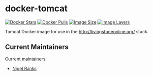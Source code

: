 # docker-tomcat

[![Docker Stars](https://img.shields.io/docker/stars/livingstoneonline/tomcat.svg)][hub]
[![Docker Pulls](https://img.shields.io/docker/pulls/livingstoneonline/tomcat.svg)][hub]
[![Image Size](https://img.shields.io/imagelayers/image-size/livingstoneonline/livingstone/latest.svg)](https://imagelayers.io/?images=livingstoneonline/tomcat:latest)
[![Image Layers](https://img.shields.io/imagelayers/layers/livingstoneonline/livingstone/latest.svg)](https://imagelayers.io/?images=livingstoneonline/tomcat:latest)

Tomcat Docker image for use in the http://livingstoneonline.org/ stack.

## Current Maintainers

Current maintainers:

* [Nigel Banks](https://github.com/nigelgbanks)

[hub]: https://hub.docker.com/r/livingstoneonline/tomcat/
